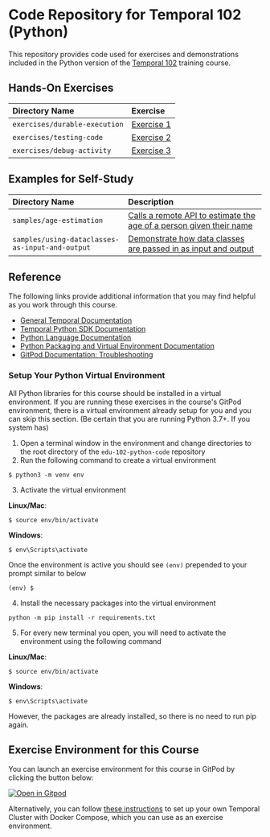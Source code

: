 # Code Repository for Temporal 102 (Python)

This repository provides code used for exercises and demonstrations
included in the Python version of the
[Temporal 102](https://learn.temporal.io/courses/temporal_102)
training course.

## Hands-On Exercises

| Directory Name                | Exercise                                            |
| :---------------------------- | :-------------------------------------------------- |
| `exercises/durable-execution` | [Exercise 1](exercises/durable-execution/README.md) |
| `exercises/testing-code`      | [Exercise 2](exercises/testing-code/README.md)      |
| `exercises/debug-activity`    | [Exercise 3](exercises/debug-activity/README.md)    |

## Examples for Self-Study

| Directory Name                                  | Description                                                                                                     |
| :---------------------------------------------- | :-------------------------------------------------------------------------------------------------------------- |
| `samples/age-estimation`                        | [Calls a remote API to estimate the age of a person given their name](samples/age-estimation)                   |
| `samples/using-dataclasses-as-input-and-output` | [Demonstrate how data classes are passed in as input and output](samples/using-dataclasses-as-input-and-output) |

## Reference

The following links provide additional information that you may find helpful as you work through this course.

- [General Temporal Documentation](https://docs.temporal.io/)
- [Temporal Python SDK Documentation](https://python.temporal.io/)
- [Python Language Documentation](https://docs.python.org/3/)
- [Python Packaging and Virtual Environment Documentation](https://packaging.python.org/en/latest/tutorials/installing-packages/#creating-virtual-environments)
- [GitPod Documentation: Troubleshooting](https://www.gitpod.io/docs/troubleshooting)

### Setup Your Python Virtual Environment

All Python libraries for this course should be installed in a virtual environment.
If you are running these exercises in the course's GitPod environment, there
is a virtual environment already setup for you and you can skip this section.
(Be certain that you are running Python 3.7+. If you system has)

1. Open a terminal window in the environment and change directories to the root directory of the
   `edu-102-python-code` repository
2. Run the following command to create a virtual environment

```
$ python3 -m venv env
```

3. Activate the virtual environment

**Linux/Mac**:

```
$ source env/bin/activate
```

**Windows**:

```
$ env\Scripts\activate
```

Once the environment is active you should see `(env)` prepended to your prompt similar
to below

```
(env) $
```

4. Install the necessary packages into the virtual environment

```
python -m pip install -r requirements.txt
```

5. For every new terminal you open, you will need to activate the environment using
   the following command

**Linux/Mac**:

```
$ source env/bin/activate
```

**Windows**:

```
$ env\Scripts\activate
```

However, the packages are already installed, so there is no need to run pip again.

## Exercise Environment for this Course

You can launch an exercise environment for this course in GitPod by
clicking the button below:

[![Open in Gitpod](https://gitpod.io/button/open-in-gitpod.svg)](https://gitpod.io/#https://github.com/temporalio/edu-102-python-code)

Alternatively, you can follow
[these instructions](https://learn.temporal.io/getting_started/python/dev_environment/) to
set up your own Temporal Cluster with Docker Compose, which you can use as an
exercise environment.
